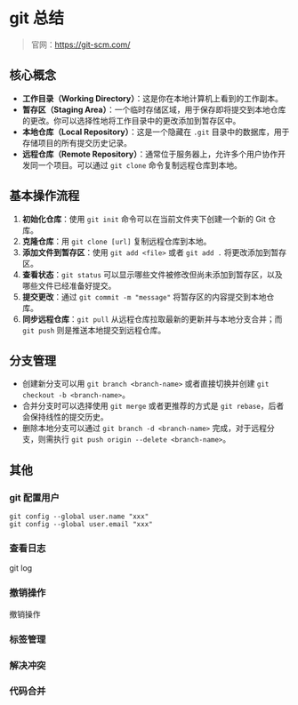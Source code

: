 # git 总结
> 官网：https://git-scm.com/

## 核心概念

- **工作目录（Working Directory）**：这是你在本地计算机上看到的工作副本。
- **暂存区（Staging Area）**：一个临时存储区域，用于保存即将提交到本地仓库的更改。你可以选择性地将工作目录中的更改添加到暂存区中。
- **本地仓库（Local Repository）**：这是一个隐藏在 `.git` 目录中的数据库，用于存储项目的所有提交历史记录。
- **远程仓库（Remote Repository）**：通常位于服务器上，允许多个用户协作开发同一个项目。可以通过 `git clone` 命令复制远程仓库到本地。

## 基本操作流程

1. **初始化仓库**：使用 `git init` 命令可以在当前文件夹下创建一个新的 Git 仓库。
2. **克隆仓库**：用 `git clone [url]` 复制远程仓库到本地。
3. **添加文件到暂存区**：使用 `git add <file>` 或者 `git add .` 将更改添加到暂存区。
4. **查看状态**：`git status` 可以显示哪些文件被修改但尚未添加到暂存区，以及哪些文件已经准备好提交。
5. **提交更改**：通过 `git commit -m "message"` 将暂存区的内容提交到本地仓库。
6. **同步远程仓库**：`git pull` 从远程仓库拉取最新的更新并与本地分支合并；而 `git push` 则是推送本地提交到远程仓库。

## 分支管理

- 创建新分支可以用 `git branch <branch-name>` 或者直接切换并创建 `git checkout -b <branch-name>`。
- 合并分支时可以选择使用 `git merge` 或者更推荐的方式是 `git rebase`，后者会保持线性的提交历史。
- 删除本地分支可以通过 `git branch -d <branch-name>` 完成，对于远程分支，则需执行 `git push origin --delete <branch-name>`。

## 其他

###  git 配置用户
```
git config --global user.name "xxx"
git config --global user.email "xxx"
```

### 查看日志
git log


### 撤销操作
撤销操作


### 标签管理

### 解决冲突

### 代码合并
